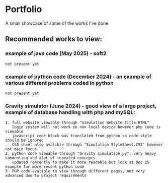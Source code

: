 # Portfolio
A small showcase of some of the works I've done 

## Recommended works to view:
###  example of java code (May 2025) - soft2
    not present yet
###  example of python code (December 2024) - an example of various different problems coded in python
    not present yet
###  Gravity simulator (June 2024) - good view of a large project, example of database handling with php and mySQL:
    1. full website viewable through "Simulation Website Title.HTML"
       login system will not work on non local device however php code is viewable 
       javascript code block was translated from python so code style should be ignored
       CSS sheet also avalible through "Simulation StyleSheet.CSS" however not main focus 
    2. python code viewable through "Gravity simulation.py", very heavy commenting and alot of repeated concepts
       updated reacently to make it more readable but look at Dec 25 example for more recent python code
    3. PHP code avalible to view through different pages, not very advanced due to project requirements 

  
